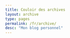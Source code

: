 ```yaml
---
title: Couloir des archives
layout: archive
type: pages
permalink: /fr/archive/
desc: "Mon blog personnel"
---
```

